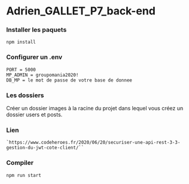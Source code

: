 # Adrien_GALLET_P7_back-end

### Installer les paquets
```
npm install
```
### Configurer un .env
```
PORT = 5000
MP_ADMIN = groupomania2020!
DB_MP = le mot de passe de votre base de donnee
```
### Les dossiers

Créer un dossier images à la racine du projet dans lequel vous créez un dossier users et posts.

### Lien
```
`https://www.codeheroes.fr/2020/06/20/securiser-une-api-rest-3-3-gestion-du-jwt-cote-client/``
```

### Compiler
```
npm run start
```
